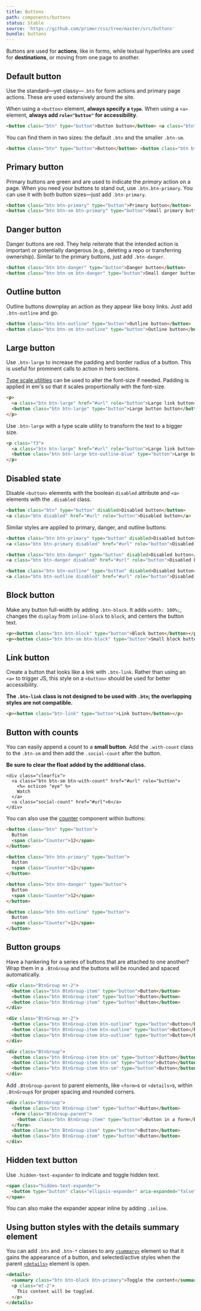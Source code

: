 ```yaml
---
title: Buttons
path: components/buttons
status: Stable
source: 'https://github.com/primer/css/tree/master/src/buttons'
bundle: buttons
---
```


Buttons are used for **actions**, like in forms, while textual hyperlinks are used for **destinations**, or moving from one page to another.

## Default button

Use the standard—yet classy—`.btn` for form actions and primary page actions. These are used extensively around the site.

When using a `<button>` element, **always specify a `type`**. When using a `<a>` element, **always add `role="button"` for accessibility**.

```html live
<button class="btn" type="button">Button button</button> <a class="btn" href="#url" role="button">Link button</a>
```

You can find them in two sizes: the default `.btn` and the smaller `.btn-sm`.

```html live
<button class="btn" type="button">Button</button> <button class="btn btn-sm" type="button">Small button</button>
```

## Primary button

Primary buttons are green and are used to indicate the _primary_ action on a page. When you need your buttons to stand out, use `.btn.btn-primary`. You can use it with both button sizes—just add `.btn-primary`.

```html live
<button class="btn btn-primary" type="button">Primary button</button>
<button class="btn btn-sm btn-primary" type="button">Small primary button</button>
```

## Danger button

Danger buttons are red. They help reiterate that the intended action is important or potentially dangerous (e.g., deleting a repo or transferring ownership). Similar to the primary buttons, just add `.btn-danger`.

```html live
<button class="btn btn-danger" type="button">Danger button</button>
<button class="btn btn-sm btn-danger" type="button">Small danger button</button>
```

## Outline button

Outline buttons downplay an action as they appear like boxy links. Just add `.btn-outline` and go.

```html live
<button class="btn btn-outline" type="button">Outline button</button>
<button class="btn btn-sm btn-outline" type="button">Outline button</button>
```

## Large button

Use `.btn-large` to increase the padding and border radius of a button. This is useful for prominent calls to action in hero sections.

[Type scale utilities](https://styleguide.github.com/primer/utilities/typography/#type-scale-utilities) can be used to alter the font-size if needed. Padding is applied in em's so that it scales proportionally with the font-size.

```html live
<p>
  <a class="btn btn-large" href="#url" role="button">Large link button</a>
  <button class="btn btn-large" type="button">Large button button</button>
</p>
```

Use `.btn-large` with a type scale utility to transform the text to a bigger size.

```html live
<p class="f3">
  <a class="btn btn-large" href="#url" role="button">Large link button</a>
  <button class="btn btn-large btn-outline-blue" type="button">Large button button</button>
</p>
```

## Disabled state

Disable `<button>` elements with the boolean `disabled` attribute and `<a>` elements with the `.disabled` class.

```html live
<button class="btn" type="button" disabled>Disabled button</button>
<a class="btn disabled" href="#url" role="button">Disabled button</a>
```

Similar styles are applied to primary, danger, and outline buttons:

```html live
<button class="btn btn-primary" type="button" disabled>Disabled button</button>
<a class="btn btn-primary disabled" href="#url" role="button">Disabled button</a>
```

```html live
<button class="btn btn-danger" type="button" disabled>Disabled button</button>
<a class="btn btn-danger disabled" href="#url" role="button">Disabled button</a>
```

```html live
<button class="btn btn-outline" type="button" disabled>Disabled button</button>
<a class="btn btn-outline disabled" href="#url" role="button">Disabled button</a>
```

## Block button

Make any button full-width by adding `.btn-block`. It adds `width: 100%;`, changes the `display` from `inline-block` to `block`, and centers the button text.

```html live
<p><button class="btn btn-block" type="button">Block button</button></p>
<p><button class="btn btn-sm btn-block" type="button">Small block button</button></p>
```

## Link button

Create a button that looks like a link with `.btn-link`. Rather than using an `<a>` to trigger JS, this style on a `<button>` should be used for better accessibility.

**The `.btn-link` class is not designed to be used with `.btn`; the overlapping styles are not compatible.**

```html live
<p><button class="btn-link" type="button">Link button</button></p>
```

## Button with counts

You can easily append a count to a **small button**. Add the `.with-count` class to the `.btn-sm` and then add the `.social-count` after the button.

**Be sure to clear the float added by the additional class.**

```erb
<div class="clearfix">
  <a class="btn btn-sm btn-with-count" href="#url" role="button">
    <%= octicon "eye" %>
    Watch
  </a>
  <a class="social-count" href="#url">6</a>
</div>
```

You can also use the [counter](./labels#counters) component within buttons:

```html live
<button class="btn" type="button">
  Button
  <span class="Counter">12</span>
</button>

<button class="btn btn-primary" type="button">
  Button
  <span class="Counter">12</span>
</button>

<button class="btn btn-danger" type="button">
  Button
  <span class="Counter">12</span>
</button>

<button class="btn btn-outline" type="button">
  Button
  <span class="Counter">12</span>
</button>
```

## Button groups

Have a hankering for a series of buttons that are attached to one another? Wrap them in a `.BtnGroup` and the buttons will be rounded and spaced automatically.

```html live
<div class="BtnGroup mr-2">
  <button class="btn BtnGroup-item" type="button">Button</button>
  <button class="btn BtnGroup-item" type="button">Button</button>
  <button class="btn BtnGroup-item" type="button">Button</button>
</div>

<div class="BtnGroup mr-2">
  <button class="btn BtnGroup-item btn-outline" type="button">Button</button>
  <button class="btn BtnGroup-item btn-outline" type="button">Button</button>
  <button class="btn BtnGroup-item btn-outline" type="button">Button</button>
</div>

<div class="BtnGroup">
  <button class="btn BtnGroup-item btn-sm" type="button">Button</button>
  <button class="btn BtnGroup-item btn-sm" type="button">Button</button>
  <button class="btn BtnGroup-item btn-sm" type="button">Button</button>
</div>
```

Add `.BtnGroup-parent` to parent elements, like `<form>`s or `<details>`s, within `.BtnGroup`s for proper spacing and rounded corners.

```html live
<div class="BtnGroup">
  <button class="btn BtnGroup-item" type="button">Button</button>
  <form class="BtnGroup-parent">
    <button class="btn BtnGroup-item" type="button">Button in a form</button>
  </form>
  <button class="btn BtnGroup-item" type="button">Button</button>
  <button class="btn BtnGroup-item" type="button">Button</button>
</div>
```

## Hidden text button

Use `.hidden-text-expander` to indicate and toggle hidden text.

```html live
<span class="hidden-text-expander">
  <button type="button" class="ellipsis-expander" aria-expanded="false">&hellip;</button>
</span>
```

You can also make the expander appear inline by adding `.inline`.

## Using button styles with the details summary element

You can add `.btn` and `.btn-*` classes to any
[`<summary>`](https://developer.mozilla.org/en-US/docs/Web/HTML/Element/summary)
element so that it gains the appearance of a button, and
selected/active styles when the parent
[`<details>`](https://developer.mozilla.org/en-US/docs/Web/HTML/Element/details)
element is open.

```html live
<details>
  <summary class="btn btn-block btn-primary">Toggle the content</summary>
  <p class="mt-2">
    This content will be toggled.
  </p>
</details>
```
